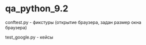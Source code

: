 # qa_python_9.2
conftest.py - фикстуры (открытие браузера, задан размер окна браузера)


test_google.py - кейсы

